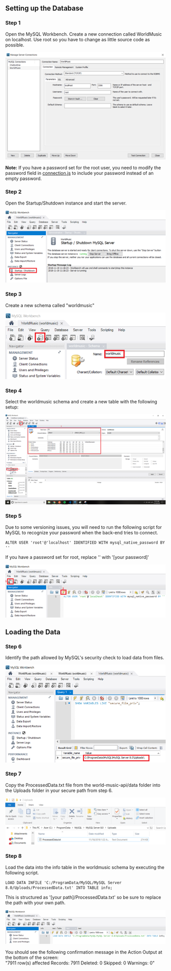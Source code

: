 ## Setting up the Database

### Step 1

Open the MySQL Workbench. Create a new connection called WorldMusic on localhost. Use root so you have to change as little source code as possible.

![](images/MySQL1_NewConnection.PNG?raw=true)

**Note:** If you have a password set for the root user, you need to modify the password field in 
[connection.js](connection.js) to include your password instead of an empty password.

### Step 2

Open the Startup/Shutdown instance and start the server.

![](images/MySQL2_StartServer.PNG?raw=true)

### Step 3

Create a new schema called "worldmusic"

![](images/MySQL3_CreateSchema.PNG?raw=true)

### Step 4

Select the worldmusic schema and create a new table with the following setup:

![](images/MySQL4_CreateTable.PNG?raw=true)

### Step 5

Due to some versioning issues, you will need to run the following script for MySQL to recognize your password when the back-end tries to connect.

```
ALTER USER 'root'@'localhost' IDENTIFIED WITH mysql_native_password BY ''
```

If you have a password set for root, replace '' with '[your password]'

![](images/MySQL5_AlterUser.PNG?raw=true)

## Loading the Data

### Step 6

Identify the path allowed by MySQL's security check to load data from files.

![](images/MySQL6_FindPath.PNG?raw=true)

### Step 7

Copy the ProcessedData.txt file from the world-music-api/data folder into the Uploads folder in your secure path from step 6.

![](images/MySQL7_UploadData.PNG?raw=true)

### Step 8

Load the data into the info table in the worldmusic schema by executing the following script.

```
LOAD DATA INFILE 'C:/ProgramData/MySQL/MySQL Server 8.0/Uploads/ProcessedData.txt' INTO TABLE info;
```
This is structured as '[your path]/ProcessedData.txt' so be sure to replace the path with your own path.

![](images/MySQL8_LoadDataInTable.PNG?raw=true)

You should see the following confirmation message in the Action Output at the bottom of the screen: </br>
"7911 row(s) affected Records: 7911  Deleted: 0  Skipped: 0  Warnings: 0"